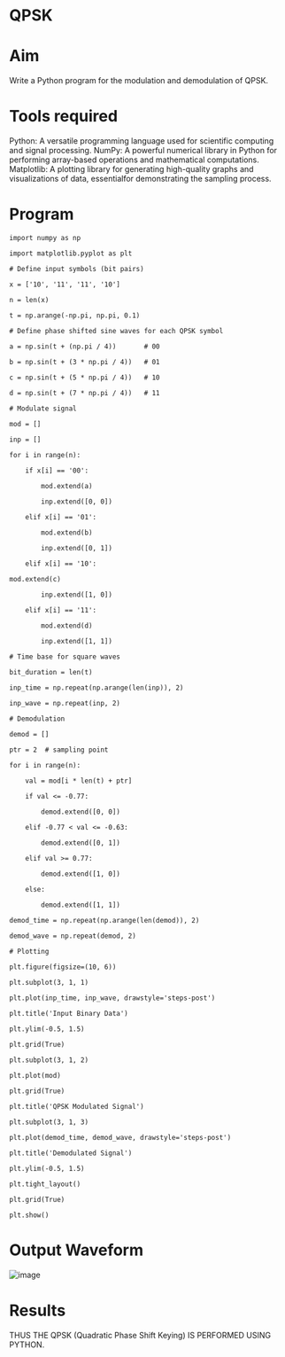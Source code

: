 # QPSK
# Aim

Write a Python program for the modulation and demodulation of QPSK.

# Tools required

Python: A versatile programming language used for scientific computing and signal processing. NumPy: A powerful numerical library in Python for performing array-based operations and mathematical computations. Matplotlib: A plotting library for generating high-quality graphs and visualizations of data, essentialfor demonstrating the sampling process.

# Program
```
import numpy as np

import matplotlib.pyplot as plt

# Define input symbols (bit pairs)

x = ['10', '11', '11', '10']

n = len(x)

t = np.arange(-np.pi, np.pi, 0.1)

# Define phase shifted sine waves for each QPSK symbol

a = np.sin(t + (np.pi / 4))       # 00

b = np.sin(t + (3 * np.pi / 4))   # 01

c = np.sin(t + (5 * np.pi / 4))   # 10

d = np.sin(t + (7 * np.pi / 4))   # 11

# Modulate signal

mod = []

inp = []

for i in range(n):

    if x[i] == '00':

        mod.extend(a)

        inp.extend([0, 0])

    elif x[i] == '01':

        mod.extend(b)

        inp.extend([0, 1])

    elif x[i] == '10':

mod.extend(c)

        inp.extend([1, 0])

    elif x[i] == '11':

        mod.extend(d)

        inp.extend([1, 1])

# Time base for square waves

bit_duration = len(t)

inp_time = np.repeat(np.arange(len(inp)), 2)

inp_wave = np.repeat(inp, 2)

# Demodulation

demod = []

ptr = 2  # sampling point

for i in range(n):

    val = mod[i * len(t) + ptr]

    if val <= -0.77:

        demod.extend([0, 0])

    elif -0.77 < val <= -0.63:

        demod.extend([0, 1])

    elif val >= 0.77:

        demod.extend([1, 0])

    else:

        demod.extend([1, 1])

demod_time = np.repeat(np.arange(len(demod)), 2)

demod_wave = np.repeat(demod, 2)

# Plotting

plt.figure(figsize=(10, 6))

plt.subplot(3, 1, 1)

plt.plot(inp_time, inp_wave, drawstyle='steps-post')

plt.title('Input Binary Data')

plt.ylim(-0.5, 1.5)

plt.grid(True)

plt.subplot(3, 1, 2)

plt.plot(mod)

plt.grid(True)

plt.title('QPSK Modulated Signal')

plt.subplot(3, 1, 3)

plt.plot(demod_time, demod_wave, drawstyle='steps-post')

plt.title('Demodulated Signal')

plt.ylim(-0.5, 1.5)

plt.tight_layout()

plt.grid(True)

plt.show()
```
# Output Waveform

![image](https://github.com/user-attachments/assets/4715851c-1c7c-49da-81c8-d0807781317f)

# Results

THUS THE QPSK (Quadratic Phase Shift Keying) IS PERFORMED USING PYTHON.

